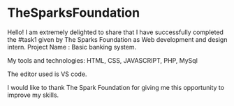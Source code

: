 # TheSparksFoundation
 
Hello! I am extremely delighted to share that I have successfully completed the #task1 given by The Sparks Foundation as Web development and design intern. 
Project Name : Basic banking system.

My tools and technologies: HTML, CSS, JAVASCRIPT, PHP, MySql

The editor used is VS code.

I would like to thank The Spark Foundation for giving me this opportunity to improve my skills. 
